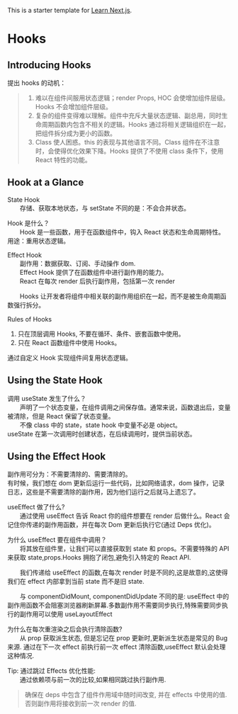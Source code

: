 This is a starter template for [Learn Next.js](https://nextjs.org/learn).

# Hooks

## Introducing Hooks

提出 hooks 的动机：

> 1.  难以在组件间服用状态逻辑；render Props, HOC 会使增加组件层级。Hooks 不会增加组件层级。
> 2.  复杂的组件变得难以理解。组件中充斥大量状态逻辑、副总用，同时生命周期函数内包含不相关的逻辑。Hooks 通过将相关逻辑组织在一起，把组件拆分成为更小的函数。
> 3.  Class 使人困惑。this 的表现与其他语言不同。Class 组件在不注意时，会使得优化效果下降。Hooks 提供了不使用 class 条件下，使用 React 特性的功能。

## Hook at a Glance

State Hook  
&emsp;&emsp;存储、获取本地状态，与 setState 不同的是：不会合并状态。

Hook 是什么？  
&emsp;&emsp;Hook 是一些函数，用于在函数组件中，钩入 React 状态和生命周期特性。用途：重用状态逻辑。

Effect Hook  
&emsp;&emsp;副作用：数据获取、订阅、手动操作 dom.  
&emsp;&emsp;Effect Hook 提供了在函数组件中进行副作用的能力。  
&emsp;&emsp;React 在每次 render 后执行副作用，包括第一次 render

&emsp;&emsp;Hooks 让开发者将组件中相关联的副作用组织在一起，而不是被生命周期函数强行拆分。

Rules of Hooks

1. 只在顶层调用 Hooks, 不要在循环、条件、嵌套函数中使用。
2. 只在 React 函数组件中使用 Hooks。

通过自定义 Hook 实现组件间复用状态逻辑。

## Using the State Hook

调用 useState 发生了什么？  
&emsp;&emsp;声明了一个状态变量，在组件调用之间保存值。通常来说，函数退出后，变量被清除，但是 React 保留了状态变量。  
&emsp;&emsp;不像 class 中的 state，state hook 中变量不必是 object。  
useState 在第一次调用时创建状态，在后续调用时，提供当前状态。

## Using the Effect Hook

副作用可分为：不需要清除的、需要清除的。  
有时候，我们想在 dom 更新后运行一些代码，比如网络请求，dom 操作，记录日志，这些是不需要清除的副作用，因为他们运行之后就马上遗忘了。

useEffect 做了什么?  
&emsp;&emsp;通过使用 useEffect 告诉 React 你的组件想要在 render 后做什么。React 会记住你传递的副作用函数，并在每次 Dom 更新后执行它(通过 Deps 优化)。

为什么 useEffect 要在组件中调用？  
&emsp;&emsp;将其放在组件里，让我们可以直接获取到 state 和 props。不需要特殊的 API 来获取 state,props.Hooks 拥抱了闭包,避免引入特定的 React API.

&emsp;&emsp;我们传递给 useEffect 的函数,在每次 render 时是不同的,这是故意的,这使得我们在 effect 内部拿到当前 state 而不是旧 state.

&emsp;&emsp;与 componentDidMount, componentDidUpdate 不同的是: useEffect 中的副作用函数不会阻塞浏览器刷新屏幕.多数副作用不需要同步执行,特殊需要同步执行的副作用可以使用 useLayoutEffect

为什么在每次重渲染之后会执行清除函数?  
&emsp;&emsp;从 prop 获取派生状态, 但是忘记在 prop 更新时,更新派生状态是常见的 Bug 来源. 通过在下一次 effect 前执行前一次 effect 清除函数,useEffect 默认会处理这种情况.

Tip: 通过跳过 Effects 优化性能:  
&emsp;&emsp;通过依赖项与前一次的比较,如果相同跳过执行副作用.

> 确保在 deps 中包含了组件作用域中随时间改变, 并在 effects 中使用的值.否则副作用将接收到前一次 render 的值.
